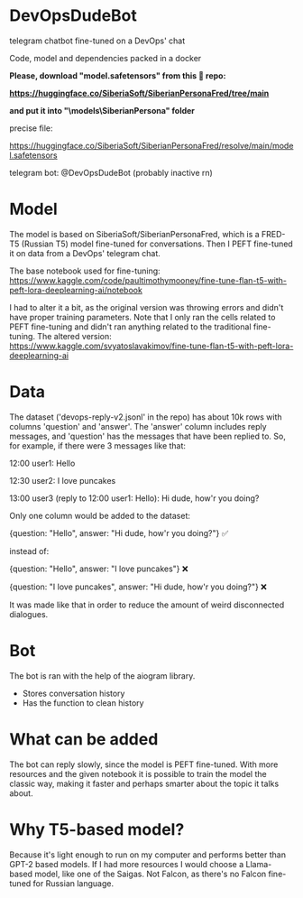 # DevOpsDudeBot
telegram chatbot fine-tuned on a DevOps' chat

Code, model and dependencies packed in a docker

**Please, download "model.safetensors" from this 🤗 repo:**

**https://huggingface.co/SiberiaSoft/SiberianPersonaFred/tree/main**

**and put it into "\models\SiberianPersona" folder**

precise file:

https://huggingface.co/SiberiaSoft/SiberianPersonaFred/resolve/main/model.safetensors



telegram bot: @DevOpsDudeBot (probably inactive rn)

# Model
The model is based on SiberiaSoft/SiberianPersonaFred, which is a FRED-T5 (Russian T5) model fine-tuned for conversations. Then I PEFT fine-tuned it on data from a DevOps' telegram chat.

The base notebook used for fine-tuning:
https://www.kaggle.com/code/paultimothymooney/fine-tune-flan-t5-with-peft-lora-deeplearning-ai/notebook

I had to alter it a bit, as the original version was throwing errors and didn't have proper training parameters. Note that I only ran the cells related to PEFT fine-tuning and didn't ran anything related to the traditional fine-tuning. The altered version:
https://www.kaggle.com/svyatoslavakimov/fine-tune-flan-t5-with-peft-lora-deeplearning-ai

# Data
The dataset ('devops-reply-v2.jsonl' in the repo) has about 10k rows with columns 'question' and 'answer'. The 'answer' column includes reply messages, and 'question' has the messages that have been replied to. So, for example, if there were 3 messages like that:


12:00 user1: Hello

12:30 user2: I love puncakes

13:00 user3 (reply to 12:00 user1: Hello): Hi dude, how'r you doing?


Only one column would be added to the dataset:

{question: "Hello", answer: "Hi dude, how'r you doing?"} ✅


instead of:

{question: "Hello", answer: "I love puncakes"} ❌

{question: "I love puncakes", answer: "Hi dude, how'r you doing?"} ❌

It was made like that in order to reduce the amount of weird disconnected dialogues. 

# Bot
The bot is ran with the help of the aiogram library.
* Stores conversation history
* Has the function to clean history

# What can be added
The bot can reply slowly, since the model is PEFT fine-tuned. With more resources and the given notebook it is possible to train the model the classic way, making it faster and perhaps smarter about the topic it talks about.

# Why T5-based model?
Because it's light enough to run on my computer and performs better than GPT-2 based models. If I had more resources I would choose a Llama-based model, like one of the Saigas. Not Falcon, as there's no Falcon fine-tuned for Russian language.
